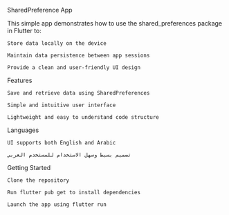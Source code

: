 SharedPreference App

This simple app demonstrates how to use the shared_preferences package in Flutter to:

    Store data locally on the device

    Maintain data persistence between app sessions

    Provide a clean and user-friendly UI design

Features

    Save and retrieve data using SharedPreferences

    Simple and intuitive user interface

    Lightweight and easy to understand code structure

Languages

    UI supports both English and Arabic

    تصميم بسيط وسهل الاستخدام للمستخدم العربي
Getting Started

    Clone the repository

    Run flutter pub get to install dependencies

    Launch the app using flutter run
